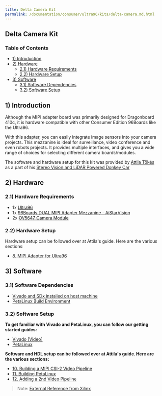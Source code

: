 ```yaml
---
title: Delta Camera Kit
permalink: /documentation/consumer/ultra96/kits/delta-camera.md.html
---
```


## Delta Camera Kit

### Table of Contents

- [1) Introduction](#1-introduction)
- [2) Hardware](#2-hardware)
   - [2.1) Hardware Requirements](#21-hardware-requirements)
   - [2.2) Hardware Setup](#22-hardware-setup)
- [3) Software](#3-software)
   - [3.1) Software Dependencies](#31-software-dependencies)
   - [3.2) Software Setup](#32-software-setup)

## 1) Introduction

Although the MIPI adapter board was primarily designed for Dragonboard 410c, it is hardware compatible with other Consumer Edition 96Boards like the Ultra96.

With this adapter, you can easily integrate image sensors into your camera projects. This mezzanine is ideal for surveillance, video conference and even robots projects. It provides multiple interfaces, and gives you a wide range of choices for selecting different camera boards/modules.

The software and hardware setup for this kit was provided by [Attila Tőkés](https://www.hackster.io/bluetiger9) as a part of his [Stereo Vision and LiDAR Powered Donkey Car](https://www.hackster.io/bluetiger9/stereo-vision-and-lidar-powered-donkey-car-575769)

## 2) Hardware

### 2.1) Hardware Requirements

- 1x [Ultra96](https://www.96boards.org/product/ultra96/)
- 1x [96Boards DUAL MIPI Adapter Mezzanine - AiStarVision](https://www.96boards.org/product/mipiadapter/)
- 2x [OV5647 Camera Module](https://uk.pi-supply.com/products/raspberry-pi-camera-board-v1-3-5mp-1080p)

### 2.2) Hardware Setup

Hardware setup can be followed over at Attila's guide. Here are the various sections:
- [8. MIPI Adapter for Ultra96](https://www.hackster.io/bluetiger9/stereo-vision-and-lidar-powered-donkey-car-575769#toc-8--mipi-adapter-for-ultra96-10)

## 3) Software

### 3.1) Software Dependencies

- [Vivado and SDx installed on host machine](https://japan.xilinx.com/html_docs/xilinx2017_4/sdaccel_doc/esq1504034314038.html)
- [PetaLinux Build Environment](https://xilinx-wiki.atlassian.net/wiki/spaces/A/pages/18841618/PetaLinux+Getting+Started)

### 3.2) Software Setup

**To get familiar with Vivado and PetaLinux, you can follow our getting started guides:**
- [Vivado [Video]](https://www.youtube.com/watch?v=NzWcRGjhfF8)
- [PetaLinux](https://www.96boards.org/documentation/consumer/ultra96/build/peta-linux.md.html)

**Software and HDL setup can be followed over at Attila's guide. Here are the various sections:**
- [10. Building a MIPI CSI-2 Video Pipeline](https://www.hackster.io/bluetiger9/stereo-vision-and-lidar-powered-donkey-car-575769#toc-10--building-a-mipi-csi-2-video-pipeline-12)
- [11. Building PetaLinux](https://www.hackster.io/bluetiger9/stereo-vision-and-lidar-powered-donkey-car-575769#toc-11--building-petalinux-13)
- [12. Adding a 2nd Video Pipeline](https://www.hackster.io/bluetiger9/stereo-vision-and-lidar-powered-donkey-car-575769#toc-12--adding-a-2nd-video-pipeline-14)

> Note: [External Reference from Xilinx](https://www.xilinx.com/support/documentation/boards_and_kits/zcu102/2017_2/ug1221-zcu102-base-trd.pdf)
